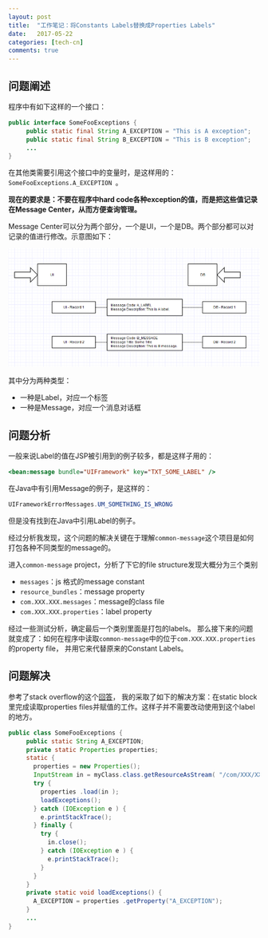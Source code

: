 ```yaml
---
layout: post
title:  "工作笔记：将Constants Labels替换成Properties Labels"
date:   2017-05-22
categories: [tech-cn]
comments: true
---
```


## 问题阐述

程序中有如下这样的一个接口：

``` java
public interface SomeFooExceptions {
     public static final String A_EXCEPTION = "This is A exception";
     public static final String B_EXCEPTION = "This is B exception";
     ...
}
```

在其他类需要引用这个接口中的变量时，是这样用的：`SomeFooExceptions.A_EXCEPTION `。

**现在的要求是：不要在程序中hard code各种exception的值，而是把这些值记录在Message Center，从而方便查询管理。**

Message Center可以分为两个部分，一个是UI，一个是DB。两个部分都可以对记录的值进行修改。示意图如下：

![message-center-structure](/source/img/message-center-structure.PNG)

其中分为两种类型：

- 一种是Label，对应一个标签
- 一种是Message，对应一个消息对话框

## 问题分析

一般来说Label的值在JSP被引用到的例子较多，都是这样子用的：

``` jsp
<bean:message bundle="UIFramework" key="TXT_SOME_LABEL" />
```

在Java中有引用Message的例子，是这样的：

``` java
UIFrameworkErrorMessages.UM_SOMETHING_IS_WRONG
```

但是没有找到在Java中引用Label的例子。

经过分析我发现，这个问题的解决关键在于理解`common-message`这个项目是如何打包各种不同类型的message的。

进入`common-message` project，分析了下它的file structure发现大概分为三个类别

- `messages`：js 格式的message constant
- `resource_bundles`：message property
- `com.XXX.XXX.messages`：message的class file
- `com.XXX.XXX.properties`：label property

经过一些测试分析，确定最后一个类别里面是打包的labels。
那么接下来的问题就变成了：如何在程序中读取`common-message`中的位于`com.XXX.XXX.properties`的property file，
并用它来代替原来的Constant Labels。

## 问题解决

参考了stack overflow的这个[回答](https://stackoverflow.com/questions/333363/loading-a-properties-file-from-java-package/333385#333385)，
我的采取了如下的解决方案：在static block里完成读取properties files并赋值的工作。这样子并不需要改动使用到这个label的地方。

``` java
public class SomeFooExceptions {
     public static String A_EXCEPTION;
     private static Properties properties;
     static {
       properties = new Properties();
       InputStream in = myClass.class.getResourceAsStream( "/com/XXX/XXX/SomeException.properties" );
       try {
         properties .load(in );
         loadExceptions();
       } catch (IOException e ) {
         e.printStackTrace();
       } finally {
         try {
           in.close();
         } catch (IOException e ) {
           e.printStackTrace();
         }
       }
     }
     private static void loadExceptions() {
       A_EXCEPTION = properties .getProperty("A_EXCEPTION");
     }
     ...
}
```
